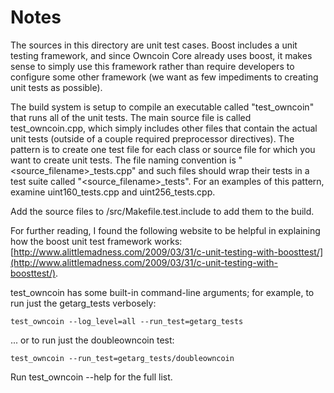 # Notes
The sources in this directory are unit test cases.  Boost includes a
unit testing framework, and since Owncoin Core already uses boost, it makes
sense to simply use this framework rather than require developers to
configure some other framework (we want as few impediments to creating
unit tests as possible).

The build system is setup to compile an executable called "test_owncoin"
that runs all of the unit tests.  The main source file is called
test_owncoin.cpp, which simply includes other files that contain the
actual unit tests (outside of a couple required preprocessor
directives).  The pattern is to create one test file for each class or
source file for which you want to create unit tests.  The file naming
convention is "<source_filename>_tests.cpp" and such files should wrap
their tests in a test suite called "<source_filename>_tests".  For an
examples of this pattern, examine uint160_tests.cpp and
uint256_tests.cpp.

Add the source files to /src/Makefile.test.include to add them to the build.

For further reading, I found the following website to be helpful in
explaining how the boost unit test framework works:
[http://www.alittlemadness.com/2009/03/31/c-unit-testing-with-boosttest/](http://www.alittlemadness.com/2009/03/31/c-unit-testing-with-boosttest/).

test_owncoin has some built-in command-line arguments; for
example, to run just the getarg_tests verbosely:

    test_owncoin --log_level=all --run_test=getarg_tests

... or to run just the doubleowncoin test:

    test_owncoin --run_test=getarg_tests/doubleowncoin

Run  test_owncoin --help   for the full list.


